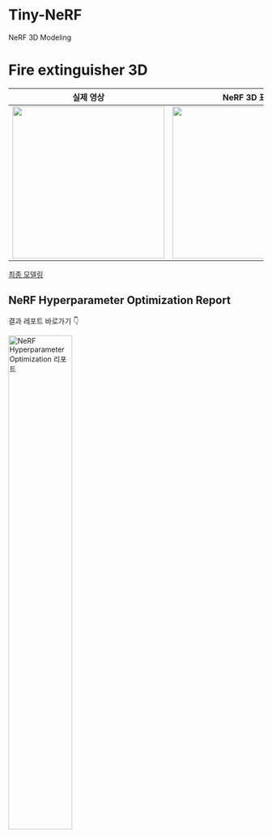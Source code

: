 # Tiny-NeRF
NeRF 3D Modeling

# Fire extinguisher 3D

| 실제 영상 | NeRF 3D 표현 |
|----------|-------------|
| <img src="https://github.com/youngbin03/Tiny-NeRF/assets/87307678/3a983cf7-4d7c-48bf-b43d-f4ef6027d92d" height="300"> | <img src="https://github.com/youngbin03/Tiny-NeRF/assets/87307678/fd881f27-992c-4e10-becf-e4d22c0c5bd1" height="300"> |

[최종 모델링](https://github.com/youngbin03/Tiny-NeRF/assets/87307678/39ce486c-0f10-4f27-87d3-341ec30084c8)

## NeRF Hyperparameter Optimization Report
결과 레포트 바로가기 👇

<a href="https://wandb.ai/sfeef/fire-extinguisher/reports/NeRF-Hyperparameter-Optimization--Vmlldzo3MTA5NjU5">
  <img src="https://github.com/youngbin03/Tiny-NeRF/assets/87307678/56b0bb5d-a38b-452e-a45c-e21822e10f83" width="50%" alt="NeRF Hyperparameter Optimization 리포트">
</a>
